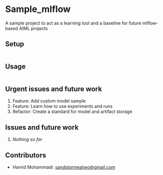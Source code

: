 # Sample_mlflow

A sample project to act as a learning tool and a baseline for future mlflow-based AIML projects


## Setup
```bash
```


## Usage
```bash
```


## Urgent issues and future work
1. Feature: Add custom model sample
2. Feature: Learn how to use experiments and runs
3. Refactor: Create a standard for model and artifact storage


## Issues and future work
1. *Nothing so far*


## Contributors
- Hamid Mohammadi: <sandstormeatwo@gmail.com>
